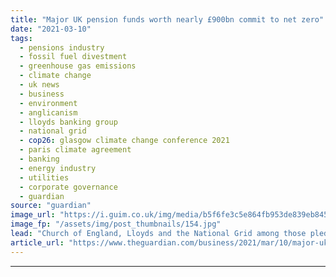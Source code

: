 ```yaml
---
title: "Major UK pension funds worth nearly £900bn commit to net zero"
date: "2021-03-10"
tags: 
  - pensions industry
  - fossil fuel divestment
  - greenhouse gas emissions
  - climate change
  - uk news
  - business
  - environment
  - anglicanism
  - lloyds banking group
  - national grid
  - cop26: glasgow climate change conference 2021
  - paris climate agreement
  - banking
  - energy industry
  - utilities
  - corporate governance
  - guardian
source: "guardian"
image_url: "https://i.guim.co.uk/img/media/b5f6fe3c5e864fb953de839eb845649494b52f4f/0_63_4500_2700/master/4500.jpg?width=460&quality=85&auto=format&fit=max&s=72a86fdb9a88b2a45cd465908bce225f"
image_fp: "/assets/img/post_thumbnails/154.jpg"
lead: "Church of England, Lloyds and the National Grid among those pledging to meet 2050 targetMajor pension funds that own assets worth £870bn, including those of the Church of England, Lloyds Banking Group and the National Grid, have committed to cutting ..."
article_url: "https://www.theguardian.com/business/2021/mar/10/major-uk-pension-funds-worth-nearly-900bn-commit-to-net-zero"
---
```


---
